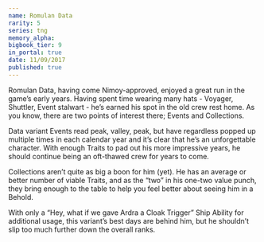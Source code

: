 ```yaml
---
name: Romulan Data
rarity: 5
series: tng
memory_alpha:
bigbook_tier: 9
in_portal: true
date: 11/09/2017
published: true
---
```


Romulan Data, having come Nimoy-approved, enjoyed a great run in the game’s early years. Having spent time wearing many hats - Voyager, Shuttler, Event stalwart - he’s earned his spot in the old crew rest home. As you know, there are two points of interest there; Events and Collections.

Data variant Events read peak, valley, peak, but have regardless popped up multiple times in each calendar year and it’s clear that he’s an unforgettable character. With enough Traits to pad out his more impressive years, he should continue being an oft-thawed crew for years to come.

Collections aren’t quite as big a boon for him (yet). He has an average or better number of viable Traits, and as the “two” in his one-two value punch, they bring enough to the table to help you feel better about seeing him in a Behold.

With only a “Hey, what if we gave Ardra a Cloak Trigger” Ship Ability for additional usage, this variant’s best days are behind him, but he shouldn’t slip too much further down the overall ranks.
